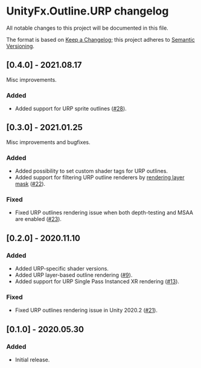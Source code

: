 # UnityFx.Outline.URP changelog
All notable changes to this project will be documented in this file.

The format is based on [Keep a Changelog](http://keepachangelog.com/); this project adheres to [Semantic Versioning](http://semver.org/).

## [0.4.0] - 2021.08.17
Misc improvements.

### Added
- Added support for URP sprite outlines ([#28](https://github.com/Arvtesh/UnityFx.Outline/issues/28)).

## [0.3.0] - 2021.01.25

Misc improvements and bugfixes.

### Added
- Added possibility to set custom shader tags for URP outlines.
- Added support for filtering URP outline renderers by [rendering layer mask](https://docs.unity3d.com/ScriptReference/Renderer-renderingLayerMask.html) ([#22](https://github.com/Arvtesh/UnityFx.Outline/issues/22)).

### Fixed
- Fixed URP outlines rendering issue when both depth-testing and MSAA are enabled ([#23](https://github.com/Arvtesh/UnityFx.Outline/issues/23)).

## [0.2.0] - 2020.11.10

### Added
- Added URP-specific shader versions.
- Added URP layer-based outline rendering ([#9](https://github.com/Arvtesh/UnityFx.Outline/issues/9)).
- Added support for URP Single Pass Instanced XR rendering ([#13](https://github.com/Arvtesh/UnityFx.Outline/issues/13)).

### Fixed
- Fixed URP outlines rendering issue in Unity 2020.2 ([#21](https://github.com/Arvtesh/UnityFx.Outline/issues/21)).

## [0.1.0] - 2020.05.30

### Added
- Initial release.
